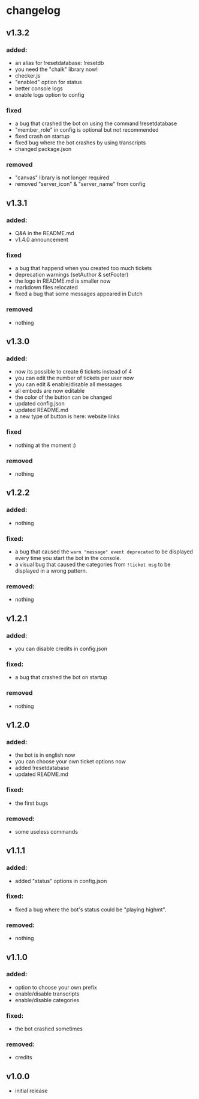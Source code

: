 # changelog

## v1.3.2
### added:
- an alias for !resetdatabase: !resetdb
- you need the "chalk" library now!
- checker.js
- "enabled" option for status
- better console logs
- enable logs option to config
### fixed
- a bug that crashed the bot on using the command !resetdatabase
- "member_role" in config is optional but not recommended
- fixed crash on startup
- fixed bug where the bot crashes by using transcripts
- changed package.json
### removed
- "canvas" library is not longer required
- removed "server_icon" & "server_name" from config

## v1.3.1
### added:
- Q&A in the README.md
- v1.4.0 announcement
### fixed
- a bug that happend when you created too much tickets
- deprecation warnings (setAuthor & setFooter)
- the logo in README.md is smaller now
- markdown files relocated
- fixed a bug that some messages appeared in Dutch
### removed
- nothing

## v1.3.0
### added:
- now its possible to create 6 tickets instead of 4
- you can edit the number of tickets per user now
- you can edit & enable/disable all messages
- all embeds are now editable
- the color of the button can be changed
- updated config.json
- updated README.md
- a new type of button is here: website links
### fixed
- nothing at the moment :)
### removed
- nothing

## v1.2.2
### added:
- nothing
### fixed:
- a bug that caused the `warn "message" event deprecated` to be displayed every time you start the bot in the console.
- a visual bug that caused the categories from `!ticket msg` to be displayed in a wrong pattern.
### removed:
- nothing

## v1.2.1
### added:
- you can disable credits in config.json
### fixed:
- a bug that crashed the bot on startup
### removed
- nothing

## v1.2.0
### added:
- the bot is in english now
- you can choose your own ticket options now
- added !resetdatabase
- updated README.md
### fixed:
- the first bugs
### removed:
- some useless commands

## v1.1.1
### added:
- added "status" options in config.json
### fixed:
- fixed a bug where the bot's status could be "playing highmt".
### removed:
- nothing

## v1.1.0
### added:
- option to choose your own prefix
- enable/disable transcripts
- enable/disable categories
### fixed:
- the bot crashed sometimes
### removed:
- credits

## v1.0.0
- initial release
